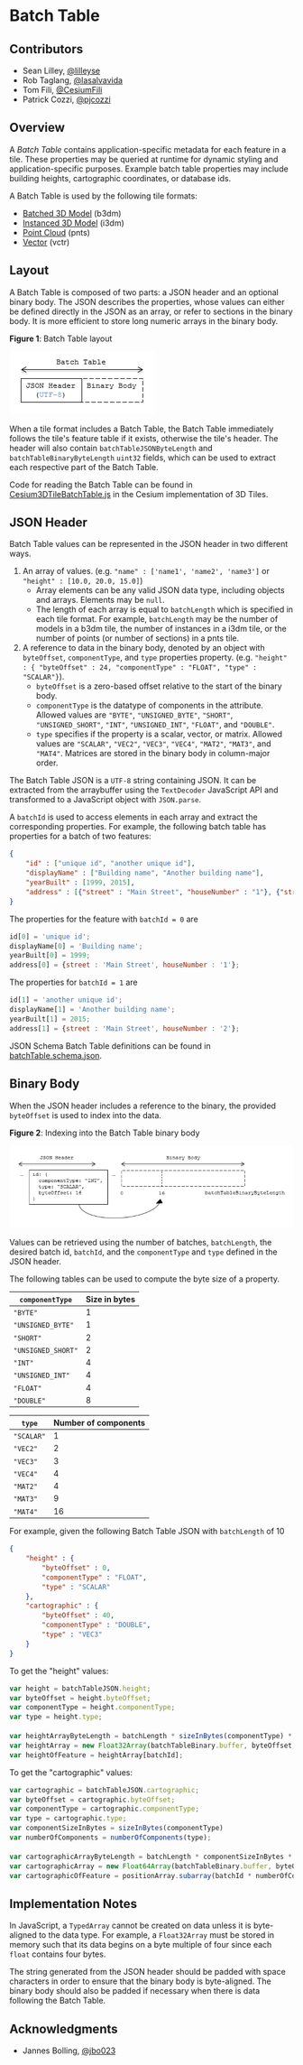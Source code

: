 # Batch Table

## Contributors

* Sean Lilley, [@lilleyse](https://github.com/lilleyse)
* Rob Taglang, [@lasalvavida](https://github.com/lasalvavida)
* Tom Fili, [@CesiumFili](https://twitter.com/CesiumFili)
* Patrick Cozzi, [@pjcozzi](https://twitter.com/pjcozzi)

## Overview

A _Batch Table_ contains application-specific metadata for each feature in a tile. These properties may be queried at runtime for dynamic styling and application-specific purposes.
Example batch table properties may include building heights, cartographic coordinates, or database ids.

A Batch Table is used by the following tile formats:
* [Batched 3D Model](../Batched3DModel/README.md) (b3dm)
* [Instanced 3D Model](../Instanced3DModel/README.md) (i3dm)
* [Point Cloud](../PointCloud/README.md) (pnts)
* [Vector](../VectorData/README.md) (vctr)

## Layout

A Batch Table is composed of two parts: a JSON header and an optional binary body. The JSON describes the properties, whose values can either be defined directly in the JSON as an array, or refer to sections in the binary body.  It is more efficient to store long numeric arrays in the binary body.

**Figure 1**: Batch Table layout

![batch table layout](figures/batch-table-layout.png)

When a tile format includes a Batch Table, the Batch Table immediately follows the tile's feature table if it exists, otherwise the tile's header.
The header will also contain `batchTableJSONByteLength` and `batchTableBinaryByteLength` `uint32` fields, which can be used to extract each respective part of the Batch Table.

Code for reading the Batch Table can be found in [Cesium3DTileBatchTable.js](https://github.com/AnalyticalGraphicsInc/cesium/blob/3d-tiles/Source/Scene/Cesium3DTileBatchTable.js) in the Cesium implementation of 3D Tiles.

## JSON Header

Batch Table values can be represented in the JSON header in two different ways.

1. An array of values. (e.g. `"name" : ['name1', 'name2', 'name3']` or `"height" : [10.0, 20.0, 15.0]`)
    * Array elements can be any valid JSON data type, including objects and arrays.  Elements may be `null`.
    * The length of each array is equal to `batchLength` which is specified in each tile format. For example, `batchLength` may be the number of models in a b3dm tile, the number of instances in a i3dm tile, or the number of points (or number of sections) in a pnts tile.
2. A reference to data in the binary body, denoted by an object with `byteOffset`, `componentType`, and `type` properties property. (e.g. `"height" : { "byteOffset" : 24, "componentType" : "FLOAT", "type" : "SCALAR"}`).
    * `byteOffset` is a zero-based offset relative to the start of the binary body.
    * `componentType` is the datatype of components in the attribute. Allowed values are `"BYTE"`, `"UNSIGNED_BYTE"`, `"SHORT"`, `"UNSIGNED_SHORT"`, `"INT"`, `"UNSIGNED_INT"`, `"FLOAT"`, and `"DOUBLE"`.
    * `type` specifies if the property is a scalar, vector, or matrix. Allowed values are `"SCALAR"`, `"VEC2"`, `"VEC3"`, `"VEC4"`, `"MAT2"`, `"MAT3"`, and `"MAT4"`. Matrices are stored in the binary body in column-major order.

The Batch Table JSON is a `UTF-8` string containing JSON. It can be extracted from the arraybuffer using the `TextDecoder` JavaScript API and transformed to a JavaScript object with `JSON.parse`.

A `batchId` is used to access elements in each array and extract the corresponding properties. For example, the following batch table has properties for a batch of two features:
```json
{
    "id" : ["unique id", "another unique id"],
    "displayName" : ["Building name", "Another building name"],
    "yearBuilt" : [1999, 2015],
    "address" : [{"street" : "Main Street", "houseNumber" : "1"}, {"street" : "Main Street", "houseNumber" : "2"}]
}
```

The properties for the feature with `batchId = 0` are
```javascript
id[0] = 'unique id';
displayName[0] = 'Building name';
yearBuilt[0] = 1999;
address[0] = {street : 'Main Street', houseNumber : '1'};
```

The properties for `batchId = 1` are
```javascript
id[1] = 'another unique id';
displayName[1] = 'Another building name';
yearBuilt[1] = 2015;
address[1] = {street : 'Main Street', houseNumber : '2'};
```

JSON Schema Batch Table definitions can be found in [batchTable.schema.json](../../schema/batchTable.schema.json).

## Binary Body

When the JSON header includes a reference to the binary, the provided `byteOffset` is used to index into the data. 

**Figure 2**: Indexing into the Batch Table binary body

![batch table binary index](figures/batch-table-binary-index.png)

Values can be retrieved using the number of batches, `batchLength`, the desired batch id, `batchId`, and the `componentType` and `type` defined in the JSON header.

The following tables can be used to compute the byte size of a property.

| `componentType` | Size in bytes |
| --- | --- |
| `"BYTE"` | 1 |
| `"UNSIGNED_BYTE"` | 1 |
| `"SHORT"` | 2 |
| `"UNSIGNED_SHORT"` | 2 |
| `"INT"` | 4 |
| `"UNSIGNED_INT"` | 4 |
| `"FLOAT"` | 4 |
| `"DOUBLE"` | 8 |

| `type` | Number of components |
| --- | --- |
| `"SCALAR"` | 1 |
| `"VEC2"` | 2 |
| `"VEC3"` | 3 |
| `"VEC4"` | 4 |
| `"MAT2"` | 4 |
| `"MAT3"` | 9 |
| `"MAT4"` | 16 |

For example, given the following Batch Table JSON with `batchLength` of 10

```json
{
    "height" : {
        "byteOffset" : 0,
        "componentType" : "FLOAT",
        "type" : "SCALAR"
    },
    "cartographic" : {
        "byteOffset" : 40,
        "componentType" : "DOUBLE",
        "type" : "VEC3"
    }
}
```

To get the "height" values:

```javascript
var height = batchTableJSON.height;
var byteOffset = height.byteOffset;
var componentType = height.componentType;
var type = height.type;

var heightArrayByteLength = batchLength * sizeInBytes(componentType) * numberOfComponents(type); // 10 * 4 * 1
var heightArray = new Float32Array(batchTableBinary.buffer, byteOffset, heightArrayByteLength);
var heightOfFeature = heightArray[batchId];
```

To get the "cartographic" values:

```javascript
var cartographic = batchTableJSON.cartographic;
var byteOffset = cartographic.byteOffset;
var componentType = cartographic.componentType;
var type = cartographic.type;
var componentSizeInBytes = sizeInBytes(componentType)
var numberOfComponents = numberOfComponents(type);

var cartographicArrayByteLength = batchLength * componentSizeInBytes * numberOfComponents // 10 * 8 * 3
var cartographicArray = new Float64Array(batchTableBinary.buffer, byteOffset, cartographicArrayByteLength);
var cartographicOfFeature = positionArray.subarray(batchId * numberOfComponents, batchId * numberOfComponents + numberOfComponents); // Using subarray creates a view into the array, and not a new array.
```

## Implementation Notes

In JavaScript, a `TypedArray` cannot be created on data unless it is byte-aligned to the data type.
For example, a `Float32Array` must be stored in memory such that its data begins on a byte multiple of four since each `float` contains four bytes.

The string generated from the JSON header should be padded with space characters in order to ensure that the binary body is byte-aligned.
The binary body should also be padded if necessary when there is data following the Batch Table.

## Acknowledgments

* Jannes Bolling, [@jbo023](https://github.com/jbo023)
